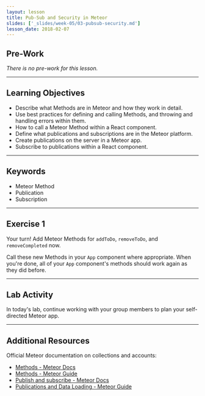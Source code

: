```yaml
---
layout: lesson
title: Pub-Sub and Security in Meteor
slides: ['_slides/week-05/03-pubsub-security.md']
lesson_date: 2018-02-07
---
```


## Pre-Work

_There is no pre-work for this lesson._

---

## Learning Objectives

* Describe what Methods are in Meteor and how they work in detail.
* Use best practices for defining and calling Methods, and throwing and handling errors within them.
* How to call a Meteor Method within a React component.
* Define what publications and subscriptions are in the Meteor platform.
* Create publications on the server in a Meteor app.
* Subscribe to publications within a React component.

---

## Keywords

* Meteor Method
* Publication
* Subscription

---

## Exercise 1

Your turn! Add Meteor Methods for `addToDo`, `removeToDo`, and `removeCompleted` now.

Call these new Methods in your `App` component where appropriate. When you're done, all of your `App` component's methods should work again as they did before.

---

## Lab Activity

In today's lab, continue working with your group members to plan your self-directed Meteor app.

---

## Additional Resources

Official Meteor documentation on collections and accounts:

* [Methods - Meteor Docs](https://docs.meteor.com/api/methods.html)
* [Methods - Meteor Guide](https://guide.meteor.com/methods.html)
* [Publish and subscribe - Meteor Docs](https://docs.meteor.com/api/pubsub.html)
* [Publications and Data Loading - Meteor Guide](https://guide.meteor.com/data-loading.html)
